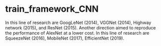 # train_framework_CNN

In this line of research are GoogLeNet (2014), VGGNet (2014), Highway network (2015), and ResNet (2015). Another direction aimed to reproduce the performance of AlexNet at a lower cost. In this line of research are SqueezeNet (2016), MobileNet (2017), EfficientNet (2019).